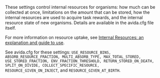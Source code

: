 These settings control internal resources for organisms: how much can be collected at once, limitations on the amount that can be stored, how the internal resources are used to acquire task rewards, and the internal resource state of new organisms.  Details are available in the avida.cfg file itself.

For more information on resource uptake, see <a href="Internal-resources" title="Internal Resources: an explanation and guide to use">Internal Resources: an explanation and guide to use</a>.

See avida.cfg for these settings: <code>USE_RESOURCE_BINS, ABSORB_RESOURCE_FRACTION, MULTI_ABSORB_TYPE, MAX_TOTAL_STORED, USE_STORED_FRACTION, ENV_FRACTION_THRESHOLD, RETURN_STORED_ON_DEATH, SPLIT_ON_DIVIDE, COLLECT_SPECIFIC_RESOURCE, RESOURCE_GIVEN_ON_INJECT</code>, and <code>RESOURCE_GIVEN_AT_BIRTH</code>.
